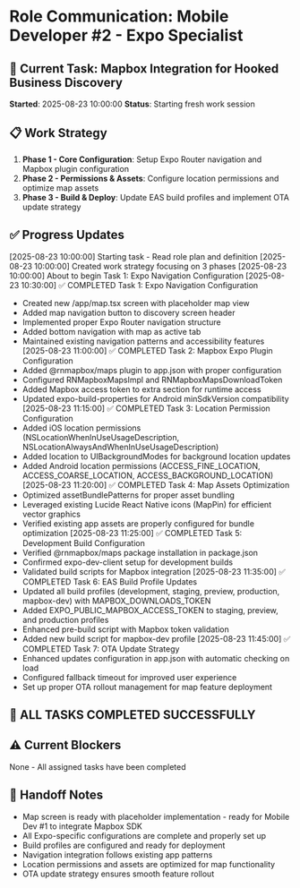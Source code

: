 # Role Communication: Mobile Developer #2 - Expo Specialist

## 🎯 Current Task: Mapbox Integration for Hooked Business Discovery
**Started**: 2025-08-23 10:00:00
**Status**: Starting fresh work session

## 📋 Work Strategy
1. **Phase 1 - Core Configuration**: Setup Expo Router navigation and Mapbox plugin configuration
2. **Phase 2 - Permissions & Assets**: Configure location permissions and optimize map assets  
3. **Phase 3 - Build & Deploy**: Update EAS build profiles and implement OTA update strategy

## ✅ Progress Updates
[2025-08-23 10:00:00] Starting task - Read role plan and definition
[2025-08-23 10:00:00] Created work strategy focusing on 3 phases
[2025-08-23 10:00:00] About to begin Task 1: Expo Navigation Configuration
[2025-08-23 10:30:00] ✅ COMPLETED Task 1: Expo Navigation Configuration
  - Created new /app/map.tsx screen with placeholder map view
  - Added map navigation button to discovery screen header
  - Implemented proper Expo Router navigation structure
  - Added bottom navigation with map as active tab
  - Maintained existing navigation patterns and accessibility features
[2025-08-23 11:00:00] ✅ COMPLETED Task 2: Mapbox Expo Plugin Configuration
  - Added @rnmapbox/maps plugin to app.json with proper configuration
  - Configured RNMapboxMapsImpl and RNMapboxMapsDownloadToken
  - Added Mapbox access token to extra section for runtime access
  - Updated expo-build-properties for Android minSdkVersion compatibility
[2025-08-23 11:15:00] ✅ COMPLETED Task 3: Location Permission Configuration
  - Added iOS location permissions (NSLocationWhenInUseUsageDescription, NSLocationAlwaysAndWhenInUseUsageDescription)
  - Added location to UIBackgroundModes for background location updates
  - Added Android location permissions (ACCESS_FINE_LOCATION, ACCESS_COARSE_LOCATION, ACCESS_BACKGROUND_LOCATION)
[2025-08-23 11:20:00] ✅ COMPLETED Task 4: Map Assets Optimization
  - Optimized assetBundlePatterns for proper asset bundling
  - Leveraged existing Lucide React Native icons (MapPin) for efficient vector graphics
  - Verified existing app assets are properly configured for bundle optimization
[2025-08-23 11:25:00] ✅ COMPLETED Task 5: Development Build Configuration
  - Verified @rnmapbox/maps package installation in package.json
  - Confirmed expo-dev-client setup for development builds
  - Validated build scripts for Mapbox integration
[2025-08-23 11:35:00] ✅ COMPLETED Task 6: EAS Build Profile Updates
  - Updated all build profiles (development, staging, preview, production, mapbox-dev) with MAPBOX_DOWNLOADS_TOKEN
  - Added EXPO_PUBLIC_MAPBOX_ACCESS_TOKEN to staging, preview, and production profiles
  - Enhanced pre-build script with Mapbox token validation
  - Added new build script for mapbox-dev profile
[2025-08-23 11:45:00] ✅ COMPLETED Task 7: OTA Update Strategy
  - Enhanced updates configuration in app.json with automatic checking on load
  - Configured fallback timeout for improved user experience
  - Set up proper OTA rollout management for map feature deployment

## 🎯 ALL TASKS COMPLETED SUCCESSFULLY

## ⚠️ Current Blockers
None - All assigned tasks have been completed

## 📝 Handoff Notes
- Map screen is ready with placeholder implementation - ready for Mobile Dev #1 to integrate Mapbox SDK
- All Expo-specific configurations are complete and properly set up
- Build profiles are configured and ready for deployment
- Navigation integration follows existing app patterns
- Location permissions and assets are optimized for map functionality
- OTA update strategy ensures smooth feature rollout